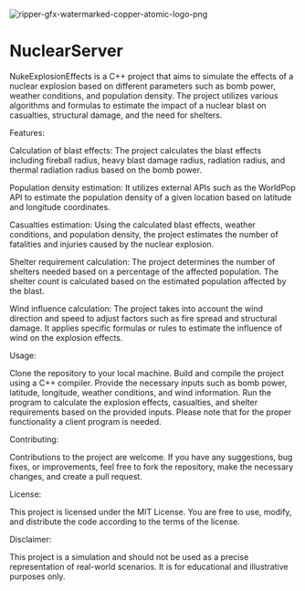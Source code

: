 ![ripper-gfx-watermarked-copper-atomic-logo-png](https://github.com/ArikAckerman/NuclearServer/assets/72645415/130bce0e-c0a8-4166-8596-54bf6719cd32)

# NuclearServer
NukeExplosionEffects is a C++ project that aims to simulate the effects of a nuclear explosion based on different parameters such as bomb power, weather conditions, and population density. The project utilizes various algorithms and formulas to estimate the impact of a nuclear blast on casualties, structural damage, and the need for shelters.

Features:

Calculation of blast effects: The project calculates the blast effects including fireball radius, heavy blast damage radius, radiation radius, and thermal radiation radius based on the bomb power.

Population density estimation: It utilizes external APIs such as the WorldPop API to estimate the population density of a given location based on latitude and longitude coordinates.

Casualties estimation: Using the calculated blast effects, weather conditions, and population density, the project estimates the number of fatalities and injuries caused by the nuclear explosion.

Shelter requirement calculation: The project determines the number of shelters needed based on a percentage of the affected population. The shelter count is calculated based on the estimated population affected by the blast.

Wind influence calculation: The project takes into account the wind direction and speed to adjust factors such as fire spread and structural damage. It applies specific formulas or rules to estimate the influence of wind on the explosion effects.

Usage:

Clone the repository to your local machine.
Build and compile the project using a C++ compiler.
Provide the necessary inputs such as bomb power, latitude, longitude, weather conditions, and wind information.
Run the program to calculate the explosion effects, casualties, and shelter requirements based on the provided inputs.
Please note that for the proper functionality a client program is needed.

Contributing:

Contributions to the project are welcome. If you have any suggestions, bug fixes, or improvements, feel free to fork the repository, make the necessary changes, and create a pull request.

License:

This project is licensed under the MIT License. You are free to use, modify, and distribute the code according to the terms of the license.

Disclaimer:

This project is a simulation and should not be used as a precise representation of real-world scenarios. It is for educational and illustrative purposes only.
